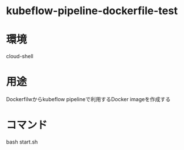 # kubeflow-pipeline-dockerfile-test

# 環境
cloud-shell

# 用途

Dockerfilwからkubeflow pipelineで利用するDocker imageを作成する

# コマンド
bash start.sh

